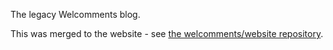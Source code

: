 The legacy Welcomments blog.

This was merged to the website - see [the welcomments/website repository](https://github.com/welcomments/website).
